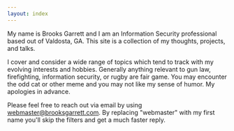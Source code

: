 ```yaml
---
layout: index
---
```


My name is Brooks Garrett and I am an Information Security professional based
out of Valdosta, GA. This site is a collection of my thoughts, projects, and
talks.

I cover and consider a wide range of topics which tend to track with my evolving
interests and hobbies. Generally anything relevant to gun law, firefighting,
information security, or rugby are fair game. You may encounter the odd cat
or other meme and you may not like my sense of humor. My apologies in advance.

Please feel free to reach out via email by using webmaster@brooksgarrett.com. By
replacing "webmaster" with my first name you'll skip the filters and get a much
faster reply.